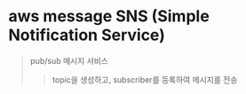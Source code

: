 # aws message SNS (Simple Notification Service)

> pub/sub 메시지 서비스
>
> > topic을 생성하고, subscriber를 등록하여 메시지를 전송
